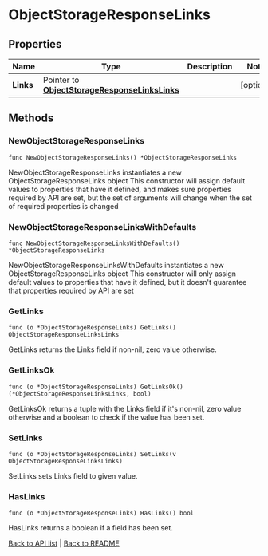 # ObjectStorageResponseLinks

## Properties

Name | Type | Description | Notes
------------ | ------------- | ------------- | -------------
**Links** | Pointer to [**ObjectStorageResponseLinksLinks**](ObjectStorageResponseLinksLinks.md) |  | [optional] 

## Methods

### NewObjectStorageResponseLinks

`func NewObjectStorageResponseLinks() *ObjectStorageResponseLinks`

NewObjectStorageResponseLinks instantiates a new ObjectStorageResponseLinks object
This constructor will assign default values to properties that have it defined,
and makes sure properties required by API are set, but the set of arguments
will change when the set of required properties is changed

### NewObjectStorageResponseLinksWithDefaults

`func NewObjectStorageResponseLinksWithDefaults() *ObjectStorageResponseLinks`

NewObjectStorageResponseLinksWithDefaults instantiates a new ObjectStorageResponseLinks object
This constructor will only assign default values to properties that have it defined,
but it doesn't guarantee that properties required by API are set

### GetLinks

`func (o *ObjectStorageResponseLinks) GetLinks() ObjectStorageResponseLinksLinks`

GetLinks returns the Links field if non-nil, zero value otherwise.

### GetLinksOk

`func (o *ObjectStorageResponseLinks) GetLinksOk() (*ObjectStorageResponseLinksLinks, bool)`

GetLinksOk returns a tuple with the Links field if it's non-nil, zero value otherwise
and a boolean to check if the value has been set.

### SetLinks

`func (o *ObjectStorageResponseLinks) SetLinks(v ObjectStorageResponseLinksLinks)`

SetLinks sets Links field to given value.

### HasLinks

`func (o *ObjectStorageResponseLinks) HasLinks() bool`

HasLinks returns a boolean if a field has been set.


[Back to API list](../README.md#documentation-for-api-endpoints) | [Back to README](../README.md)
